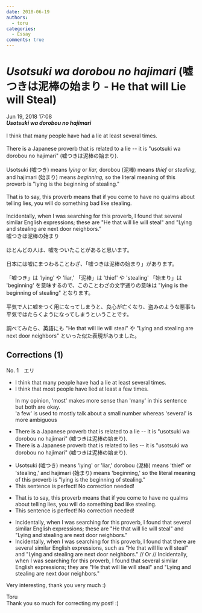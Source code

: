 ```yaml
---
date: 2018-06-19
authors:
  - toru
categories:
  - Essay
comments: true
---
```


# <strong><em>Usotsuki wa dorobou no hajimari</strong></em> (嘘つきは泥棒の始まり - He that will Lie will Steal)
<div class="date">Jun 19, 2018 17:08</div>
<div id="post"><div id="body_show_ori">
<strong><em>Usotsuki wa dorobou no hajimari</strong></em><br/><br/>I think that many people have had a lie at least several times.<br/><br/>There is a Japanese proverb that is related to a lie -- it is "usotsuki wa dorobou no hajimari" (嘘つきは泥棒の始まり).<br/><br/>Usotsuki (嘘つき) means <em>lying</em> or <em>liar,</em> dorobou (泥棒) means <em>thief</em> or <em>stealing,</em> and hajimari (始まり) means <em>beginning,</em> so the literal meaning of this proverb is "lying is the beginning of stealing."<br/><br/>That is to say, this proverb means that if you come to have no qualms about telling lies, you will do something bad like stealing.<br/><br/>Incidentally, when I was searching for this proverb, I found that several similar English expressions; these are "He that will lie will steal" and "Lying and stealing are next door neighbors."
</div></div>

<!-- more -->

<div id="post_ja"><div id="body_show_mo">
嘘つきは泥棒の始まり<br/><br/>ほとんどの人は、嘘をついたことがあると思います。<br/><br/>日本には嘘にまつわることわざ、「嘘つきは泥棒の始まり」があります。<br/><br/>「嘘つき」は 'lying' や 'liar,' 「泥棒」は 'thief' や 'stealing' 「始まり」は 'beginning' を意味するので、このことわざの文字通りの意味は "lying is the beginning of stealing" となります。<br/><br/>平気で人に嘘をつく用になってしまうと、良心が亡くなり、盗みのような悪事も平気ではたらくようになってしまうということです。<br/><br/>調べてみたら、英語にも "He that will lie will steal" や "Lying and stealing are next door neighbors" といった似た表現がありました。
</div></div>

## Corrections (1)
<div id="block"><div class="first_name"> No. 1　<span class="just_name">エリ</span></div><div id="block2">
<ul class="correction_field">
<li class="incorrect">I think that many people have had a lie at least several times.</li>
<li class="corrected correct">
I think that <span class="f_blue">most</span> people have <span class="f_red">lied</span> at least <span class="f_blue">a few</span> times.
<p class="correction_comment">In my opinion, 'most' makes more sense than 'many' in this sentence but both are okay.<br/>'a few' is used to mostly talk about a small number whereas 'several' is more ambiguous</p>
</li>
</ul>
<ul class="correction_field">
<li class="incorrect">There is a Japanese proverb that is related to a lie -- it is "usotsuki wa dorobou no hajimari" (嘘つきは泥棒の始まり).</li>
<li class="corrected correct">
There is a Japanese proverb that is related to <span class="f_red">lies</span> -- it is "usotsuki wa dorobou no hajimari" (嘘つきは泥棒の始まり).
</li>
</ul>
<ul class="correction_field">
<li class="incorrect">Usotsuki (嘘つき) means 'lying' or 'liar,' dorobou (泥棒) means 'thief' or 'stealing,' and hajimari (始まり) means 'beginning,' so the literal meaning of this proverb is "lying is the beginning of stealing."</li>
<li class="corrected perfect">This sentence is perfect! No correction needed!</li>
</ul>
<ul class="correction_field">
<li class="incorrect">That is to say, this proverb means that if you come to have no qualms about telling lies, you will do something bad like stealing.</li>
<li class="corrected perfect">This sentence is perfect! No correction needed!</li>
</ul>
<ul class="correction_field">
<li class="incorrect">Incidentally, when I was searching for this proverb, I found that several similar English expressions; these are "He that will lie will steal" and "Lying and stealing are next door neighbors."</li>
<li class="corrected correct">
Incidentally, when I was searching for this proverb, I found that <span class="f_blue">there are</span> several similar English expressions, <span class="f_blue">such as</span> "He that will lie will steal" and "Lying and stealing are next door neighbors." // Or // Incidentally, when I was searching for this proverb, I found <span class="sline"><span class="f_red">that</span><span class="f_red"> several</span></span> similar English expressions; <span class="f_blue">they</span> are "He that will lie will steal" and "Lying and stealing are next door neighbors."
</li>
</ul>
<p class="comment_small">
 Very interesting, thank you very much :)
</p>

</div><div class="name"><span class="just_name">Toru</span><br>
Thank you so much for correcting my post! :)
</div>
</div>
